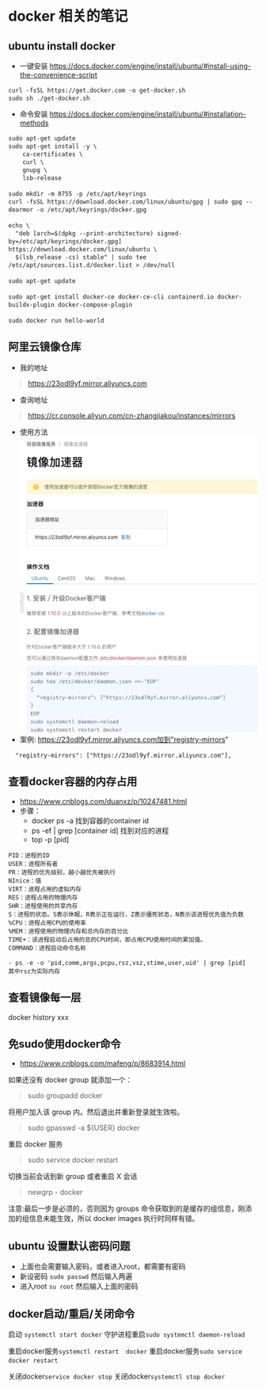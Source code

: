 # docker 相关的笔记

## ubuntu install docker
- 一键安装 https://docs.docker.com/engine/install/ubuntu/#install-using-the-convenience-script
```
curl -fsSL https://get.docker.com -o get-docker.sh
sudo sh ./get-docker.sh
```

- 命令安装 https://docs.docker.com/engine/install/ubuntu/#installation-methods
```
sudo apt-get update
sudo apt-get install -y \
    ca-certificates \
    curl \
    gnupg \
    lsb-release
    
sudo mkdir -m 0755 -p /etc/apt/keyrings
curl -fsSL https://download.docker.com/linux/ubuntu/gpg | sudo gpg --dearmor -o /etc/apt/keyrings/docker.gpg

echo \
  "deb [arch=$(dpkg --print-architecture) signed-by=/etc/apt/keyrings/docker.gpg] https://download.docker.com/linux/ubuntu \
  $(lsb_release -cs) stable" | sudo tee /etc/apt/sources.list.d/docker.list > /dev/null
  
sudo apt-get update

sudo apt-get install docker-ce docker-ce-cli containerd.io docker-buildx-plugin docker-compose-plugin

sudo docker run hello-world
```

## 阿里云镜像仓库
- 我的地址
> https://23odl9yf.mirror.aliyuncs.com
- 查询地址
> https://cr.console.aliyun.com/cn-zhangjiakou/instances/mirrors
- 使用方法
![aliyun_image.png](aliyun_image.png)
- 案例: https://23odl9yf.mirror.aliyuncs.com加到"registry-mirrors"
```
  "registry-mirrors": ["https://23odl9yf.mirror.aliyuncs.com"],
```


## 查看docker容器的内存占用
- https://www.cnblogs.com/duanxz/p/10247481.html
- 步骤：
  - docker ps -a 找到容器的container id
  - ps -ef | grep [container id] 找到对应的进程
  - top -p [pid]
```
PID：进程的ID
USER：进程所有者
PR：进程的优先级别，越小越优先被执行
NInice：值
VIRT：进程占用的虚拟内存
RES：进程占用的物理内存
SHR：进程使用的共享内存
S：进程的状态。S表示休眠，R表示正在运行，Z表示僵死状态，N表示该进程优先值为负数
%CPU：进程占用CPU的使用率
%MEM：进程使用的物理内存和总内存的百分比
TIME+：该进程启动后占用的总的CPU时间，即占用CPU使用时间的累加值。
COMMAND：进程启动命令名称
```
    - ps -e -o 'pid,comm,args,pcpu,rsz,vsz,stime,user,uid' | grep [pid]   其中rsz为实际内存    

## 查看镜像每一层
docker history xxx

## 免sudo使用docker命令
- https://www.cnblogs.com/mafeng/p/8683914.html

如果还没有 docker group 就添加一个：
>sudo groupadd docker

将用户加入该 group 内。然后退出并重新登录就生效啦。
> sudo gpasswd -a ${USER} docker

重启 docker 服务
> sudo service docker restart

切换当前会话到新 group 或者重启 X 会话
>newgrp - docker

注意:最后一步是必须的，否则因为 groups 命令获取到的是缓存的组信息，刚添加的组信息未能生效，所以 docker images 执行时同样有错。

## ubuntu 设置默认密码问题
- 上面也会需要输入密码，或者进入root，都需要有密码
- 新设密码 ```sudo passwd``` 然后输入两遍
- 进入root ```su root``` 然后输入上面的密码



##  docker启动/重启/关闭命令
启动 ```systemctl start docker```
守护进程重启```sudo systemctl daemon-reload```

重启docker服务```systemctl restart  docker```
重启docker服务```sudo service docker restart```

关闭docker```service docker stop```
关闭docker```systemctl stop docker```
